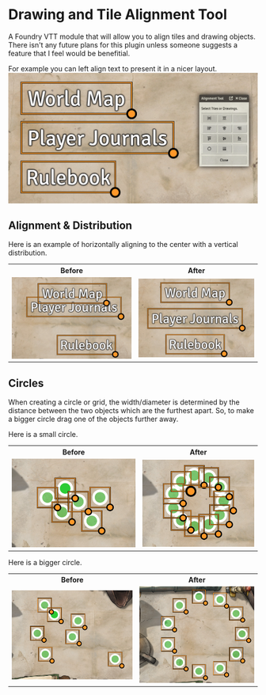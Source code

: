 # Drawing and Tile Alignment Tool

A Foundry VTT module that will allow you to align tiles and drawing objects.  There isn't any future plans for this plugin unless someone suggests a feature that I feel would be benefitial.

For example you can left align text to present it in a nicer layout.
![Left Alignment of Text](images/left-align.png)

## Alignment & Distribution
Here is an example of horizontally aligning to the center with a vertical distribution.

<table>
  <tr><th>Before</th><th>After</th></tr>
  <tr>
    <td>
      <img src="images/center-align-before.png">  
    </td>
    <td>
      <img src="images/center-align-after.png">
    </td>
  </tr>
</table>

## Circles
When creating a circle or grid, the width/diameter is determined by the distance between the two objects which are the furthest apart.  So, to make a bigger circle drag one of the objects further away.  

Here is a small circle.

<table>
  <tr><th>Before</th><th>After</th></tr>
  <tr>
    <td>
      <img src="images/circle-small-before.png">  
    </td>
    <td>
      <img src="images/circle-small-after.png">
    </td>
  </tr>
</table>

Here is a bigger circle.

<table>
  <tr><th>Before</th><th>After</th></tr>
  <tr>
    <td>
      <img src="images/circle-big-before.png">  
    </td>
    <td>
      <img src="images/circle-big-after.png">
    </td>
  </tr>
</table>

